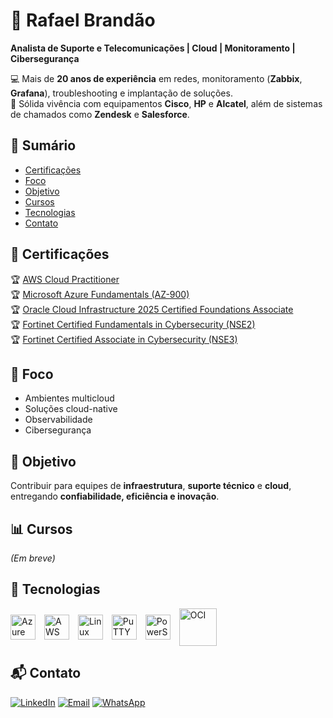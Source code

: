 # 🔰 Rafael Brandão  
**Analista de Suporte e Telecomunicações | Cloud | Monitoramento | Cibersegurança**

💻 Mais de **20 anos de experiência** em redes, monitoramento (**Zabbix**, **Grafana**), troubleshooting e implantação de soluções.  
🔧 Sólida vivência com equipamentos **Cisco**, **HP** e **Alcatel**, além de sistemas de chamados como **Zendesk** e **Salesforce**.  



## 📑 Sumário
- [Certificações](#certificações)
- [Foco](#foco)
- [Objetivo](#objetivo)
- [Cursos](#cursos)
- [Tecnologias](#tecnologias)
- [Contato](#contato)



## 🎯 Certificações
🏆 [AWS Cloud Practitioner](https://www.credly.com/badges/4903f0c1-d648-45d8-badd-eb5ae33d377e/linked_in_profile)   
🏆 [Microsoft Azure Fundamentals (AZ-900)](https://learn.microsoft.com/pt-br/users/rafaelbrandao/credentials/7a8bfd6d62ce4849)  
🏆 [Oracle Cloud Infrastructure 2025 Certified Foundations Associate](https://catalog-education.oracle.com/ords/certview/sharebadge?id=A7816DF75FE5687AB88CB31898CF45BEA1F4EE511099221C108DE213C50134CD#)  
🏆 [Fortinet Certified Fundamentals in Cybersecurity (NSE2)](https://www.credly.com/badges/e63200c9-155e-423d-8f95-a0882204691d)    
🏆 [Fortinet Certified Associate in Cybersecurity (NSE3)](https://www.credly.com/badges/9dd850d2-d022-4cc4-9f0e-621f4d45d060)  



## 🚀 Foco
- Ambientes multicloud  
- Soluções cloud-native  
- Observabilidade  
- Cibersegurança  



## 📡 Objetivo
Contribuir para equipes de **infraestrutura**, **suporte técnico** e **cloud**, entregando **confiabilidade, eficiência e inovação**.  



## 📊 Cursos
*(Em breve)*





## 🤖 Tecnologias

<p align="left">
  <img alt="Azure" title="Microsoft Azure" width="40px" style="margin-right: 10px; vertical-align: middle;" src="https://cdn.jsdelivr.net/gh/devicons/devicon@latest/icons/azure/azure-original.svg" />
  <img alt="AWS" title="Amazon Web Services" width="40px" style="margin-right: 10px; vertical-align: middle;" src="https://cdn.jsdelivr.net/gh/devicons/devicon@latest/icons/amazonwebservices/amazonwebservices-plain-wordmark.svg" />
  <img alt="Linux" title="Linux" width="40px" style="margin-right: 10px; vertical-align: middle;" src="https://cdn.jsdelivr.net/gh/devicons/devicon@latest/icons/linux/linux-original.svg" />
  <img alt="PuTTY" title="PuTTY" width="40px" style="margin-right: 10px; vertical-align: middle;" src="https://cdn.jsdelivr.net/gh/devicons/devicon@latest/icons/putty/putty-original.svg" />
  <img alt="PowerShell" title="PowerShell" width="40px" style="margin-right: 10px; vertical-align: middle;" src="https://cdn.jsdelivr.net/gh/devicons/devicon@latest/icons/powershell/powershell-original.svg" />
  <img alt="OCI" title="Oracle Cloud Infrastructure" width="60px" style="margin-right: 10px; vertical-align: middle;" src="https://cdn.jsdelivr.net/gh/devicons/devicon@latest/icons/oracle/oracle-original.svg" />
</p>



## 📬 Contato

[![LinkedIn](https://img.shields.io/badge/-LinkedIn-blue?style=flat-square&logo=linkedin)](https://www.linkedin.com/in/rafaelbrandao/)
[![Email](https://img.shields.io/badge/-Email-red?style=flat-square&logo=gmail)](mailto:seuemail@dominio.com)
[![WhatsApp](https://img.shields.io/badge/-WhatsApp-25D366?style=flat-square&logo=whatsapp&logoColor=white)](https://wa.me/5511999999999)
